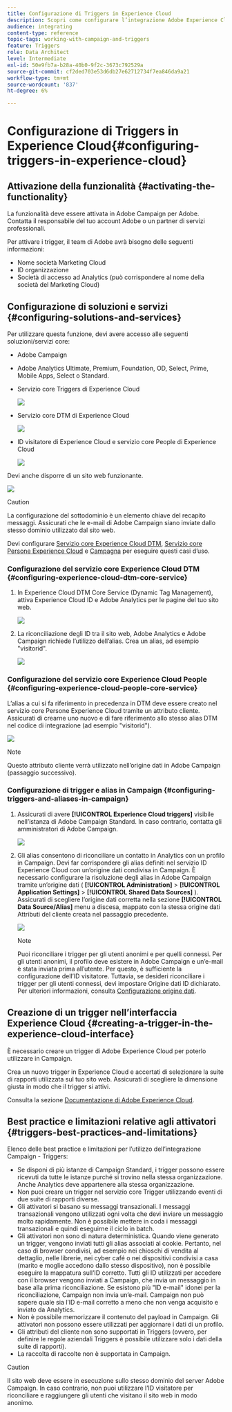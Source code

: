 ```yaml
---
title: Configurazione di Triggers in Experience Cloud
description: Scopri come configurare l’integrazione Adobe Experience Cloud Triggers per iniziare a inviare consegne personalizzate ai clienti in base ai loro comportamenti precedenti.
audience: integrating
content-type: reference
topic-tags: working-with-campaign-and-triggers
feature: Triggers
role: Data Architect
level: Intermediate
exl-id: 50e9fb7a-b28a-40b0-9f2c-3673c792529a
source-git-commit: cf2ded703e53d6db27e62712734f7ea846da9a21
workflow-type: tm+mt
source-wordcount: '837'
ht-degree: 6%

---
```


# Configurazione di Triggers in Experience Cloud{#configuring-triggers-in-experience-cloud}

## Attivazione della funzionalità {#activating-the-functionality}

La funzionalità deve essere attivata in Adobe Campaign per Adobe. Contatta il responsabile del tuo account Adobe o un partner di servizi professionali.

Per attivare i trigger, il team di Adobe avrà bisogno delle seguenti informazioni:

* Nome società Marketing Cloud
* ID organizzazione 
* Società di accesso ad Analytics (può corrispondere al nome della società del Marketing Cloud)

## Configurazione di soluzioni e servizi {#configuring-solutions-and-services}

Per utilizzare questa funzione, devi avere accesso alle seguenti soluzioni/servizi core:

* Adobe Campaign
* Adobe Analytics Ultimate, Premium, Foundation, OD, Select, Prime, Mobile Apps, Select o Standard.
* Servizio core Triggers di Experience Cloud

  ![](assets/trigger_uc_prereq_1.png)

* Servizio core DTM di Experience Cloud

  ![](assets/trigger_uc_prereq_2.png)

* ID visitatore di Experience Cloud e servizio core People di Experience Cloud

  ![](assets/trigger_uc_prereq_3.png)

Devi anche disporre di un sito web funzionante.

![](assets/trigger_uc_prereq_4.png)

>[!CAUTION]
>
>La configurazione del sottodominio è un elemento chiave del recapito messaggi. Assicurati che le e-mail di Adobe Campaign siano inviate dallo stesso dominio utilizzato dal sito web.

Devi configurare [Servizio core Experience Cloud DTM](#configuring-experience-cloud-dtm-core-service), [Servizio core Persone Experience Cloud](#configuring-experience-cloud-people-core-service) e [Campagna](#configuring-triggers-and-aliases-in-campaign) per eseguire questi casi d’uso.

### Configurazione del servizio core Experience Cloud DTM {#configuring-experience-cloud-dtm-core-service}

1. In Experience Cloud DTM Core Service (Dynamic Tag Management), attiva Experience Cloud ID e Adobe Analytics per le pagine del tuo sito web.

   ![](assets/trigger_uc_conf_1.png)

1. La riconciliazione degli ID tra il sito web, Adobe Analytics e Adobe Campaign richiede l’utilizzo dell’alias. Crea un alias, ad esempio &quot;visitorid&quot;.

   ![](assets/trigger_uc_conf_2.png)

### Configurazione del servizio core Experience Cloud People {#configuring-experience-cloud-people-core-service}

L’alias a cui si fa riferimento in precedenza in DTM deve essere creato nel servizio core Persone Experience Cloud tramite un attributo cliente. Assicurati di crearne uno nuovo e di fare riferimento allo stesso alias DTM nel codice di integrazione (ad esempio &quot;visitorid&quot;).

![](assets/trigger_uc_conf_3.png)

>[!NOTE]
>
>Questo attributo cliente verrà utilizzato nell’origine dati in Adobe Campaign (passaggio successivo).

### Configurazione di trigger e alias in Campaign {#configuring-triggers-and-aliases-in-campaign}

1. Assicurati di avere **[!UICONTROL Experience Cloud triggers]** visibile nell’istanza di Adobe Campaign Standard. In caso contrario, contatta gli amministratori di Adobe Campaign.

   ![](assets/remarketing_1.png)

1. Gli alias consentono di riconciliare un contatto in Analytics con un profilo in Campaign. Devi far corrispondere gli alias definiti nel servizio ID Experience Cloud con un’origine dati condivisa in Campaign. È necessario configurare la risoluzione degli alias in Adobe Campaign tramite un’origine dati ( **[!UICONTROL Administration]** > **[!UICONTROL Application Settings]** > **[!UICONTROL Shared Data Sources]** ). Assicurati di scegliere l’origine dati corretta nella sezione **[!UICONTROL Data Source/Alias]** menu a discesa, mappato con la stessa origine dati Attributi del cliente creata nel passaggio precedente.

   ![](assets/trigger_uc_conf_5.png)

   >[!NOTE]
   >
   >Puoi riconciliare i trigger per gli utenti anonimi e per quelli connessi. Per gli utenti anonimi, il profilo deve esistere in Adobe Campaign e un’e-mail è stata inviata prima all’utente. Per questo, è sufficiente la configurazione dell’ID visitatore. Tuttavia, se desideri riconciliare i trigger per gli utenti connessi, devi impostare Origine dati ID dichiarato. Per ulteriori informazioni, consulta [Configurazione origine dati](../../integrating/using/integration-with-audience-manager-or-people-core-service.md#step-2--configure-the-data-sources).

## Creazione di un trigger nell’interfaccia Experience Cloud {#creating-a-trigger-in-the-experience-cloud-interface}

È necessario creare un trigger di Adobe Experience Cloud per poterlo utilizzare in Campaign.

Crea un nuovo trigger in Experience Cloud e accertati di selezionare la suite di rapporti utilizzata sul tuo sito web. Assicurati di scegliere la dimensione giusta in modo che il trigger si attivi.

Consulta la sezione [Documentazione di Adobe Experience Cloud](https://experienceleague.adobe.com/docs/experience-cloud/triggers/create.html).

## Best practice e limitazioni relative agli attivatori {#triggers-best-practices-and-limitations}

Elenco delle best practice e limitazioni per l’utilizzo dell’integrazione Campaign - Triggers:

* Se disponi di più istanze di Campaign Standard, i trigger possono essere ricevuti da tutte le istanze purché si trovino nella stessa organizzazione. Anche Analytics deve appartenere alla stessa organizzazione.
* Non puoi creare un trigger nel servizio core Trigger utilizzando eventi di due suite di rapporti diverse.
* Gli attivatori si basano su messaggi transazionali. I messaggi transazionali vengono utilizzati ogni volta che devi inviare un messaggio molto rapidamente. Non è possibile mettere in coda i messaggi transazionali e quindi eseguirne il ciclo in batch.
* Gli attivatori non sono di natura deterministica. Quando viene generato un trigger, vengono inviati tutti gli alias associati al cookie. Pertanto, nel caso di browser condivisi, ad esempio nei chioschi di vendita al dettaglio, nelle librerie, nei cyber café o nei dispositivi condivisi a casa (marito e moglie accedono dallo stesso dispositivo), non è possibile eseguire la mappatura sull’ID corretto. Tutti gli ID utilizzati per accedere con il browser vengono inviati a Campaign, che invia un messaggio in base alla prima riconciliazione. Se esistono più &quot;ID e-mail&quot; idonei per la riconciliazione, Campaign non invia un’e-mail. Campaign non può sapere quale sia l’ID e-mail corretto a meno che non venga acquisito e inviato da Analytics.
* Non è possibile memorizzare il contenuto del payload in Campaign. Gli attivatori non possono essere utilizzati per aggiornare i dati di un profilo.
* Gli attributi del cliente non sono supportati in Triggers (ovvero, per definire le regole aziendali Triggers è possibile utilizzare solo i dati della suite di rapporti).
* La raccolta di raccolte non è supportata in Campaign.

>[!CAUTION]
>
>Il sito web deve essere in esecuzione sullo stesso dominio del server Adobe Campaign. In caso contrario, non puoi utilizzare l’ID visitatore per riconciliare e raggiungere gli utenti che visitano il sito web in modo anonimo.
